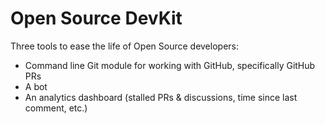 # Open Source DevKit

Three tools to ease the life of Open Source developers:

- Command line Git module for working with GitHub, specifically GitHub PRs
- A bot
- An analytics dashboard (stalled PRs & discussions, time since last comment,
  etc.)

